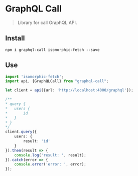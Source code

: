 # GraphQL Call

> Library for call GraphQL API.

## Install

`npm i graphql-call isomorphic-fetch --save`

## Use

```typescript
import 'isomorphic-fetch';
import api, {GraphQLCall} from "graphql-call";

let client = api({url: 'http://localhost:4000/graphql'});

/**
* query {
*   users {
*       id
*   }
* }
*/
client.query({
    users: {
        result: 'id'
    }
}).then(result => {
    console.log('result: ', result);
}).catch(error => {
    console.error('error: ', error);
});
```